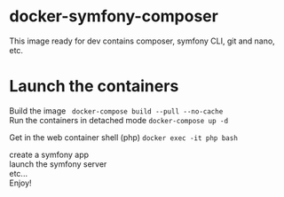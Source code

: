 # docker-symfony-composer
This image ready for dev contains composer, symfony CLI, git and nano, etc.

# Launch the containers
Build the image  `` docker-compose build --pull --no-cache``  
Run the containers in detached mode  ``docker-compose up -d``  

Get in the web container shell (php)  ``docker exec -it php bash``

create a symfony app  
launch the symfony server  
etc...  
Enjoy!
